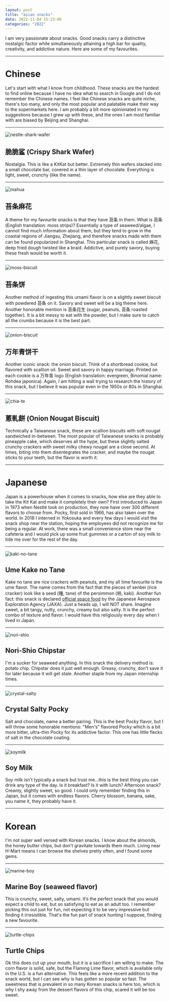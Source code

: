 ```yaml
---
layout: post
title: "asian snacks"
date: 2022-11-04 15:23:00
categories: "2022"
---
```


I am very passionate about snacks. Good snacks carry a distinctive nostalgic factor while simultaneously attaining a high bar for quality, creativity, and addictive nature. Here are some of my favourites.

***

# Chinese

Let's start with what I know from childhood. These snacks are the hardest to find online because I have no idea what to search in Google and I do not remember the Chinese names. I feel like Chinese snacks are quite niche, there's too many, and only the most popular and palatable make their way to the supermarkets here. I am probably a bit more opinionated in my suggestions because I grew up with these, and the ones I am most familiar with are biased by Beijing and Shanghai.

***

![nestle-shark-wafer](/blog/assets/nestle-shark-wafer.jpg)

## 脆脆鲨 (Crispy Shark Wafer)

Nostalgia. This is like a KitKat but better. Extremely thin wafers stacked into a small chocolate bar, covered in a thin layer of chocolate. Everything is light, sweet, crunchy (like the name). 

***

![mahua](/blog/assets/mahua.jpg)

## 苔条麻花 

A theme for my favourite snacks is that they have 苔条 in them. What is 苔条 (English translation: moss strips)? Essentially a type of seaweed/algae, I cannot find much information about them, but they tend to grow in the coastal regions of Jiangsu, Zhejiang, and therefore snacks made with them can be found popularized in Shanghai. This particular snack is called 麻花, deep fried dough twisted like a braid. Addictive, and purely savory, buying these fresh would be worth it.

***

![moss-biscuit](/blog/assets/moss-biscuit.jpg)

## 苔条饼

Another method of ingesting this umami flavor is on a slightly sweet biscuit with powdered 苔条 on it. Savory and sweet will be a big theme here. Another honorable mention is 苔条花生 (sugar, peanuts, 苔条 roasted together). It is a bit messy to eat with the powder, but I make sure to catch all the crumbs because it is the best part.

***

![onion-biscuit](/blog/assets/onion-biscuit.jpeg)

## 万年青饼干

Another iconic snack: the onion biscuit. Think of a shortbread cookie, but flavored with scallion oil. Sweet and savory in happy marriage. Printed on each cookie is a 万年青 logo (English translation: evergreen, Binomial name: Rohdea japonica). Again, I am hitting a wall trying to research the history of this snack, but I believe it was popular even in the 1950s or 80s in Shanghai.

***

![chia-te](/blog/assets/chia-te.jpeg)

## 蔥軋餅 (Onion Nougat Biscuit)

Technically a Taiwanese snack, these are scallion biscuits with soft nougat sandwiched in-between. The most popular of Taiwanese snacks is probably pineapple cake, which deserves all the hype, but these slightly salted crunchy crackers with sweet milky chewy nougat are a close second. At times, biting into them disentegrates the cracker, and maybe the nougat sticks to your teeth, but the flavor is worth it. 

***

# Japanese

Japan is a powerhouse when it comes to snacks, how else are they able to take the Kit Kat and make it completely their own? First introduced to Japan in 1973 when Nestlé took on production, they now have over 300 different flavors to choose from. Pocky, first sold in 1966, has also taken over the world. In 2018 I interned in Yokosuka and every few days I would visit the snack shop near the station, hoping the employees did not recognize me for being a regular. At work, there was a small convenience store near the cafeteria and I would pick up some fruit gummies or a carton of soy milk to tide me over for the rest of the day. 

***

![kaki-no-tane](/blog/assets/kaki-no-tane.png)

## Ume Kake no Tane

Kake no tane are rice crackers with peanuts, and my all time favourite is the ume flavor. The name comes from the fact that the pieces of senbei (rice cracker) look like a seed (種, tane) of the persimmon (柿, kaki). Another fun fact: this snack is declared [official space food](https://iss.jaxa.jp/en/spacefood/about/japanese/cat5/) by the Japanese Aerospace Exploration Agency (JAXA). Just a heads up, I will NOT share. Imagine sweet, a bit tangy, nutty, crunchy, creamy but also salty. It is the perfect combo of texture and flavor. I would have this religiously every day when I lived in Japan.

***

![nori-shio](/blog/assets/nori-shio.png)

## Nori-Shio Chipstar

I'm a sucker for seaweed anything. In this snack the delivery method is: potato chip. Chipstar does it just well enough. Greasy, crunchy, don’t save it for later because it will get stale. Another staple from my Japan internship times.

***

![crystal-salty](/blog/assets/crystal-salty.png)

## Crystal Salty Pocky

Salt and chocolate, name a better pairing. This is the best Pocky flavor, but I will throw some honorable mentions: "Men's" flavored Pocky which is a bit more bitter, ultra-thin Pocky for its addictive factor. This one has little flecks of salt in the chocolate coating. 

***

![soymilk](/blog/assets/soymilk.png)

## Soy Milk

Soy milk isn’t typically a snack but trust me...this is the best thing you can drink any type of the day. Is it breakfast? Is it with lunch? Afternoon snack? Creamy, slightly sweet, so good. I could only remember finding this in Japan, but it comes with endless flavors. Cherry blossom, banana, sake, you name it, they probably have it. 

***

# Korean

I'm not super well versed with Korean snacks. I know about the almonds, the honey butter chips, but don't gravitate towards them much. Living near H-Mart means I can browse the shelves pretty often, and I found some gems.

***

![marine-boy](/blog/assets/marine-boy.png)

## Marine Boy (seaweed flavor)

This is crunchy, sweet, salty, umami. It’s the perfect snack that you would expect a child to eat, but so satisfying to eat as an adult too. I remember picking this out just for fun, not expecting it to be very impressive but finding it irresistible. That's the fun part of snack hunting I suppose, finding a new favourite.

***

![turtle-chips](/blog/assets/turtle-chips.png)

## Turtle Chips

Ok this does cut up your mouth, but it is a sacrifice I am willing to make. The corn flavor is solid, safe, but the Flaming Lime flavor, which is available only in the U.S. is a fun alternative. This feels like a more recent addition to the snack world, but I can see why is has gotten so popular so fast. The sweetness that is prevalent in so many Korean snacks is here too, which is why I shy away from the dessert flavors of this chip, scared it will be too sweet.
